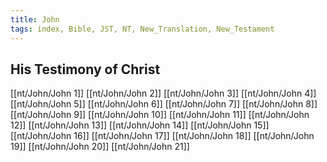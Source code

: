 ```yaml
---
title: John
tags: index, Bible, JST, NT, New_Translation, New_Testament
---
```


## His Testimony of Christ

[[nt/John/John 1]]
[[nt/John/John 2]]
[[nt/John/John 3]]
[[nt/John/John 4]]
[[nt/John/John 5]]
[[nt/John/John 6]]
[[nt/John/John 7]]
[[nt/John/John 8]]
[[nt/John/John 9]]
[[nt/John/John 10]]
[[nt/John/John 11]]
[[nt/John/John 12]]
[[nt/John/John 13]]
[[nt/John/John 14]]
[[nt/John/John 15]]
[[nt/John/John 16]]
[[nt/John/John 17]]
[[nt/John/John 18]]
[[nt/John/John 19]]
[[nt/John/John 20]]
[[nt/John/John 21]]
